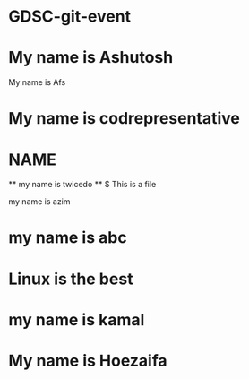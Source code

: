 # GDSC-git-event
# My name is Ashutosh
My name is Afs
# My name is codrepresentative

# NAME
** my name is twicedo **
$ This is a file

my name is azim

# my name is abc
# Linux is the best
# my name is kamal
# My name is Hoezaifa 